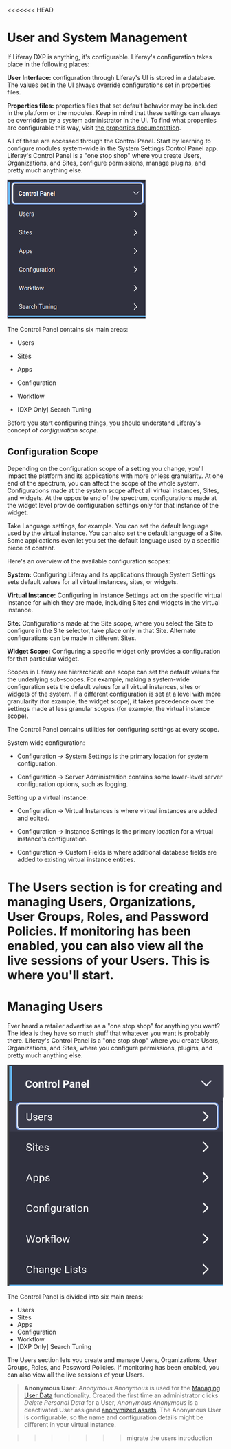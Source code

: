 <<<<<<< HEAD
# User and System Management

If Liferay DXP is anything, it's configurable. Liferay's configuration takes place in the following places: 

**User Interface:** configuration through Liferay's UI is stored in a database. The values set in the UI always override configurations set in properties files.

**Properties files:** properties files that set default behavior may be included in the platform or the modules. Keep in mind that these settings can always be overridden by a system administrator in the UI. To find what properties are configurable this way, visit [the properties documentation](https://docs.liferay.com/portal/7.2-latest/propertiesdoc).

All of these are accessed through the Control Panel. Start by learning to configure modules system-wide in the System Settings Control Panel app. Liferay's Control Panel is a "one stop shop" where you create Users, Organizations, and Sites, configure permissions, manage plugins, and pretty much anything else.

![Administrators can access the Control Panel from the Product Menu.](./images/01.png)

The Control Panel contains six main areas: 

- Users 

- Sites

- Apps

- Configuration

- Workflow

- [DXP Only] Search Tuning

Before you start configuring things, you should understand Liferay's concept of *configuration scope*. 

## Configuration Scope

Depending on the configuration scope of a setting you change, you'll impact the platform and its applications with more or less granularity. At one end of the spectrum, you can affect the scope of the whole system. Configurations made at the system scope affect all virtual instances, Sites, and widgets. At the opposite end of the spectrum, configurations made at the widget level provide configuration settings only for that instance of the widget. 

Take Language settings, for example. You can set the default language used by the virtual instance. You can also set the default language of a Site. Some applications even let you set the default language used by a specific piece of content. 

Here's an overview of the available configuration scopes:

**System:** Configuring Liferay and its applications through System Settings sets default values for all virtual instances, sites, or widgets.

**Virtual Instance:** Configuring in Instance Settings act on the specific virtual instance for which they are made, including Sites and widgets in the virtual instance.

**Site:** Configurations made at the Site scope, where you select the Site to configure in the Site selector, take place only in that Site. Alternate configurations can be made in different Sites.

**Widget Scope:** Configuring a specific widget only provides a configuration for that particular widget.

Scopes in Liferay are hierarchical: one scope can set the default values for the underlying sub-scopes. For example, making a system-wide configuration sets the default values for all virtual instances, sites or widgets of the system. If a different configuration is set at a level with more granularity (for example, the widget scope), it takes precedence over the settings made at less granular scopes (for example, the virtual instance scope).

The Control Panel contains utilities for configuring settings at every scope. 

System wide configuration:

- Configuration &rarr; System Settings is the primary location for system configuration.

- Configuration &rarr; Server Administration contains some lower-level server configuration options, such as logging.

Setting up a virtual instance:

- Configuration &rarr; Virtual Instances is where virtual instances are added and edited.

- Configuration &rarr; Instance Settings is the primary location for a virtual instance's configuration.

- Configuration &rarr; Custom Fields is where additional database fields are added to existing virtual instance entities.

The Users section is for creating and managing Users, Organizations, User Groups, Roles, and Password Policies. If monitoring has been enabled, you can also view all the live sessions of your Users. This is where you'll start.
=======
# Managing Users

Ever heard a retailer advertise as a "one stop shop" for anything you want? The idea is they have so much stuff that whatever you want is probably there. Liferay's Control Panel is a "one stop shop" where you create Users, Organizations, and Sites, where you configure permissions, plugins, and pretty much anything else.

![Figure 1: Administrators can access the Control Panel from the Product Menu.](./images/usrmgmt-control-panel.png)

The Control Panel is divided into six main areas: 

- Users 
- Sites
- Apps
- Configuration
- Workflow
- [DXP Only] Search Tuning

The Users section lets you create and manage Users, Organizations, User Groups, Roles, and Password Policies. If monitoring has been enabled, you can also view all the live sessions of your Users.

> **Anonymous User:** *Anonymous Anonymous* is used for the [Managing User Data](/docs/7-2/user/-/knowledge_base/u/managing-user-data) functionality. Created the first time an administrator clicks *Delete Personal Data* for a User, *Anonymous Anonymous* is a deactivated User assigned [anonymized assets](/docs/7-2/user/-/knowledge_base/u/managing-user-data#anonymizing-data). The Anonymous User is configurable, so the name and configuration details might be different in your virtual instance.

>>>>>>> migrate the users introduction

